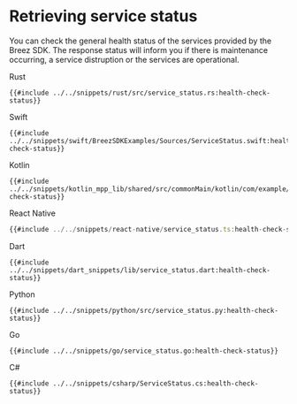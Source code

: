 # Retrieving service status 

You can check the general health status of the services provided by the Breez SDK. 
The response status will inform you if there is maintenance occurring, a service distruption or the services are operational.

<custom-tabs category="lang">
<div slot="title">Rust</div>
<section>

```rust,ignore
{{#include ../../snippets/rust/src/service_status.rs:health-check-status}}
```
</section>

<div slot="title">Swift</div>
<section>

```swift,ignore
{{#include ../../snippets/swift/BreezSDKExamples/Sources/ServiceStatus.swift:health-check-status}}
```
</section>

<div slot="title">Kotlin</div>
<section>

```kotlin,ignore
{{#include ../../snippets/kotlin_mpp_lib/shared/src/commonMain/kotlin/com/example/kotlinmpplib/ServiceStatus.kt:health-check-status}}
```
</section>

<div slot="title">React Native</div>
<section>

```typescript
{{#include ../../snippets/react-native/service_status.ts:health-check-status}}
```
</section>

<div slot="title">Dart</div>
<section>

```dart,ignore
{{#include ../../snippets/dart_snippets/lib/service_status.dart:health-check-status}}
```
</section>

<div slot="title">Python</div>
<section>

```python,ignore
{{#include ../../snippets/python/src/service_status.py:health-check-status}}
```
</section>

<div slot="title">Go</div>
<section>

```go,ignore
{{#include ../../snippets/go/service_status.go:health-check-status}}
```
</section>

<div slot="title">C#</div>
<section>

```cs,ignore
{{#include ../../snippets/csharp/ServiceStatus.cs:health-check-status}}
```
</section>
</custom-tabs>


